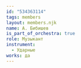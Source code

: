 ```yaml
---
id: "534363114"
tags: members
layout: members.njk
name: А. Бибишев
is_part_of_orchestra: true
role: Музыкант
instrument:
  - Ударные
works: да
---
```

